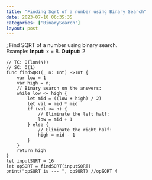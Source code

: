 ```yaml
---
title: "Finding Sqrt of a number using Binary Search"
date: 2023-07-10 06:35:35
categories: ['BinarySearch']
layout: post
---
```


<!-- wp:paragraph -->
<a href="https://takeuforward.org/binary-search/finding-sqrt-of-a-number-using-binary-search/" target="_blank" rel="noopener" title="">:</a> Find SQRT of a number using binary search.<br>Example: <strong>Input:</strong> x = 8.  <strong>Output:</strong> 2


<!-- /wp:paragraph -->

<!-- wp:code -->
<pre class="wp-block-code"><code lang="swift" class="language-swift">// TC: O(lon(N))
// SC: O(1)
func findSQRT(_ n: Int) ->Int {
    var low = 1
    var high = n;
    // Binary search on the answers:
    while low <= high {
        let mid = ((low + high) / 2)
        let val = mid * mid
        if (val <= n) {
            // Eliminate the left half:
            low = mid + 1
        } else {
            // Eliminate the right half:
            high = mid - 1
        }
    }
    return high
}   
let inputSQRT = 16
let opSQRT = findSQRT(inputSQRT)
print("opSQRT is --- ", opSQRT) //opSQRT 4</code></pre>
<!-- /wp:code -->